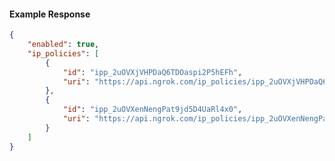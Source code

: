 <!-- Code generated for API Clients. DO NOT EDIT. -->

#### Example Response

```json
{
	"enabled": true,
	"ip_policies": [
		{
			"id": "ipp_2uOVXjVHPDaQ6TDOaspi2P5hEFh",
			"uri": "https://api.ngrok.com/ip_policies/ipp_2uOVXjVHPDaQ6TDOaspi2P5hEFh"
		},
		{
			"id": "ipp_2uOVXenNengPat9jd5D4UaRl4x0",
			"uri": "https://api.ngrok.com/ip_policies/ipp_2uOVXenNengPat9jd5D4UaRl4x0"
		}
	]
}
```

